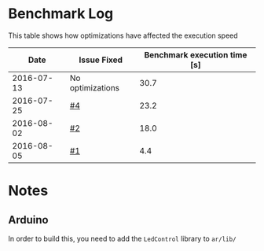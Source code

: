 Benchmark Log
================
This table shows how optimizations have affected the execution speed

| Date | Issue Fixed | Benchmark execution time [s] |
| --- | --- | --- |
| 2016-07-13 | No optimizations | 30.7 |
| 2016-07-25 | [#4](https://github.com/claytonketner/clockpi/issues/4) | 23.2 |
| 2016-08-02 | [#2](https://github.com/claytonketner/clockpi/issues/2) | 18.0 |
| 2016-08-05 | [#1](https://github.com/claytonketner/clockpi/issues/1) | 4.4  |

Notes
==========
Arduino
--------------
In order to build this, you need to add the `LedControl` library to `ar/lib/`
